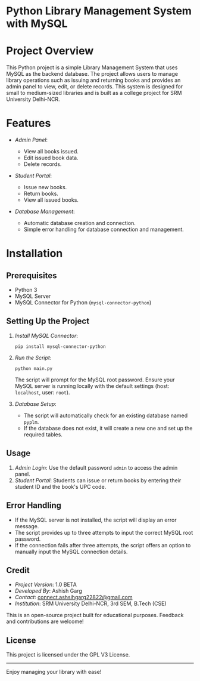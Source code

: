 # Python Library Management System with MySQL

# Project Overview

This Python project is a simple Library Management System that uses MySQL as the backend database. The project allows users to manage library operations such as issuing and returning books and provides an admin panel to view, edit, or delete records. This system is designed for small to medium-sized libraries and is built as a college project for SRM University Delhi-NCR.

# Features

- *Admin Panel*: 
  - View all books issued.
  - Edit issued book data.
  - Delete records.
  
- *Student Portal*:
  - Issue new books.
  - Return books.
  - View all issued books.

- *Database Management*:
  - Automatic database creation and connection.
  - Simple error handling for database connection and management.

# Installation

## Prerequisites
- Python 3
- MySQL Server
- MySQL Connector for Python (`mysql-connector-python`)

## Setting Up the Project

1. *Install MySQL Connector*:
   ```
   pip install mysql-connector-python
   ```

2. *Run the Script*:
   ```
   python main.py
   ```

   The script will prompt for the MySQL root password. Ensure your MySQL server is running locally with the default settings (host: `localhost`, user: `root`).

4. *Database Setup*:
   - The script will automatically check for an existing database named `pyplm`.
   - If the database does not exist, it will create a new one and set up the required tables.

## Usage

1. *Admin Login*: Use the default password `admin` to access the admin panel.
2. *Student Portal*: Students can issue or return books by entering their student ID and the book's UPC code.

## Error Handling

- If the MySQL server is not installed, the script will display an error message.
- The script provides up to three attempts to input the correct MySQL root password.
- If the connection fails after three attempts, the script offers an option to manually input the MySQL connection details.

## Credit

- *Project Version*: 1.0 BETA
- *Developed By*: Ashish Garg
- *Contact*: [connect.ashsihgarg22822@gmail.com](mailto:connect.ashishgarg22822@gmail.com)
- *Institution*: SRM University Delhi-NCR, 3rd SEM, B.Tech (CSE)

This is an open-source project built for educational purposes. Feedback and contributions are welcome!

## License

This project is licensed under the GPL V3 License.

---

Enjoy managing your library with ease!
